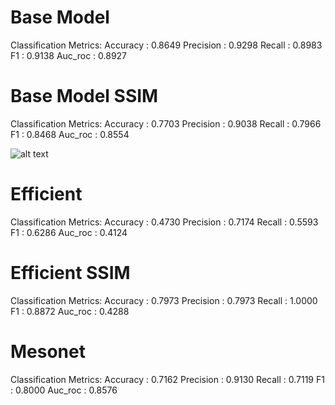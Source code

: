 # Base Model
Classification Metrics:
Accuracy  : 0.8649
Precision : 0.9298
Recall    : 0.8983
F1        : 0.9138
Auc_roc   : 0.8927


# Base Model SSIM
Classification Metrics:
Accuracy  : 0.7703
Precision : 0.9038
Recall    : 0.7966
F1        : 0.8468
Auc_roc   : 0.8554

![alt text](base:model_SSIM.png)

# Efficient
Classification Metrics:
Accuracy  : 0.4730
Precision : 0.7174
Recall    : 0.5593
F1        : 0.6286
Auc_roc   : 0.4124


# Efficient SSIM
Classification Metrics:
Accuracy  : 0.7973
Precision : 0.7973
Recall    : 1.0000
F1        : 0.8872
Auc_roc   : 0.4288

# Mesonet
Classification Metrics:
Accuracy  : 0.7162
Precision : 0.9130
Recall    : 0.7119
F1        : 0.8000
Auc_roc   : 0.8576
